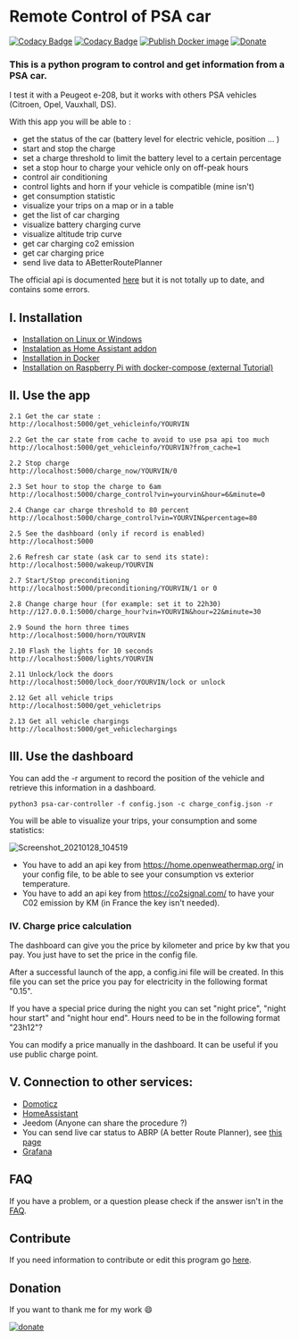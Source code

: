 # Remote Control of PSA car
[![Codacy Badge](https://api.codacy.com/project/badge/Grade/4b4b98fe6dc04956a1c9a07b97c46c06)](https://app.codacy.com/gh/flobz/psa_car_controller?utm_source=github.com&utm_medium=referral&utm_content=flobz/psa_car_controller&utm_campaign=Badge_Grade_Settings)
[![Codacy Badge](https://app.codacy.com/project/badge/Coverage/f4082f146ad044bb900e1683035a540b)](https://www.codacy.com/gh/flobz/psa_car_controller/dashboard?utm_source=github.com&utm_medium=referral&utm_content=flobz/psa_car_controller&utm_campaign=Badge_Coverage)
[![Publish Docker image](https://github.com/flobz/psa_car_controller/actions/workflows/Docker_build.yml/badge.svg?branch=master)](https://hub.docker.com/repository/docker/flobz/psa_car_controller)
[![Donate](https://img.shields.io/badge/Donate-PayPal-blue.svg)](https://www.paypal.com/donate?hosted_button_id=SM652WPXFNCXS)
### This is a python program to control and get information from a PSA car.
I test it with a Peugeot e-208, but it works with others PSA vehicles (Citroen, Opel, Vauxhall, DS).

With this app  you will be able to :
 - get the status of the car (battery level for electric vehicle, position ... )
 - start and stop the charge
 - set a charge threshold to limit the battery level to a certain percentage
 - set a stop hour to charge your vehicle only on off-peak hours
 - control air conditioning
 - control lights and horn if your vehicle is compatible (mine isn't) 
 - get consumption statistic
 - visualize your trips on a map or in a table
 - get the list of car charging  
 - visualize battery charging curve
 - visualize altitude trip curve
 - get car charging co2 emission
 - get car charging price
 - send live data to ABetterRoutePlanner

The official api is documented [here](https://developer.groupe-psa.io/webapi/b2c/quickstart/connect/#article) but it is not totally up to date, and contains some errors. 


 ## I. Installation
- [Installation on Linux or Windows](docs/Install.md)
- [Instalation as Home Assistant addon](https://github.com/flobz/psacc-ha/blob/main/psacc-ha/README.md)  
- [Installation in Docker](docs/Docker.md)
- [Installation on Raspberry Pi with docker-compose (external Tutorial)](https://return2.net/opel-peugeot-electric-vehicle-set-charging-threshold-limit/)
 ## II. Use the app

    2.1 Get the car state :
    http://localhost:5000/get_vehicleinfo/YOURVIN
    
    2.2 Get the car state from cache to avoid to use psa api too much
    http://localhost:5000/get_vehicleinfo/YOURVIN?from_cache=1
    
    2.2 Stop charge
    http://localhost:5000/charge_now/YOURVIN/0
    
    2.3 Set hour to stop the charge to 6am
    http://localhost:5000/charge_control?vin=yourvin&hour=6&minute=0 
    
    2.4 Change car charge threshold to 80 percent
    http://localhost:5000/charge_control?vin=YOURVIN&percentage=80 
    
    2.5 See the dashboard (only if record is enabled)
    http://localhost:5000
    
    2.6 Refresh car state (ask car to send its state):
    http://localhost:5000/wakeup/YOURVIN
    
    2.7 Start/Stop preconditioning
    http://localhost:5000/preconditioning/YOURVIN/1 or 0
    
    2.8 Change charge hour (for example: set it to 22h30)
    http://127.0.0.1:5000/charge_hour?vin=YOURVIN&hour=22&minute=30

    2.9 Sound the horn three times
    http://localhost:5000/horn/YOURVIN

    2.10 Flash the lights for 10 seconds
    http://localhost:5000/lights/YOURVIN

    2.11 Unlock/lock the doors
    http://localhost:5000/lock_door/YOURVIN/lock or unlock

    2.12 Get all vehicle trips
    http://localhost:5000/get_vehicletrips

    2.13 Get all vehicle chargings
    http://localhost:5000/get_vehiclechargings

## III. Use the dashboard

You can add the -r argument to record the position of the vehicle and retrieve this information in a dashboard.

``python3 psa-car-controller -f config.json -c charge_config.json -r``
    
You will be able to visualize your trips, your consumption and some statistics:
    
     
![Screenshot_20210128_104519](https://user-images.githubusercontent.com/48728684/106119895-01c98d80-6156-11eb-8969-9e8bc24f3677.png)
- You have to add an api key from https://home.openweathermap.org/ in your config file, to be able to see your consumption vs exterior temperature.
- You have to add an api key from https://co2signal.com/ to have your C02 emission by KM (in France the key isn't needed). 
### IV. Charge price calculation
The dashboard can give you the price by kilometer and price by kw that you pay.
You just have to set the price in the config file.

After a successful launch of the app, a config.ini file will be created.
In this file you can set the price you pay for electricity in the following format "0.15".

If you have a special price during the night you can set "night price", "night hour start" and "night hour end". 
Hours need to be in the following format "23h12"?

You can modify a price manually in the dashboard. It can be useful if you use public charge point.
## V. Connection to other services:
- [Domoticz](docs/domoticz/Domoticz.md)
- [HomeAssistant](https://github.com/Flodu31/HomeAssistant-PeugeotIntegration)
- Jeedom (Anyone can share the procedure ?)
- You can send live car status to ABRP (A better Route Planner), see [this page](docs/abrp.md)
- [Grafana](https://github.com/flobz/psa_car_controller/issues/161)

## FAQ
If you have a problem, or a question please check if the answer isn't in the [FAQ](FAQ.md). 

## Contribute
If you need information to contribute or edit this program go [here](docs/Develop.md).

## Donation
If you want to thank me for my work :smile:

[![donate](https://www.paypalobjects.com/en_US/i/btn/btn_donate_LG.gif)](https://www.paypal.com/donate?hosted_button_id=SM652WPXFNCXS)

